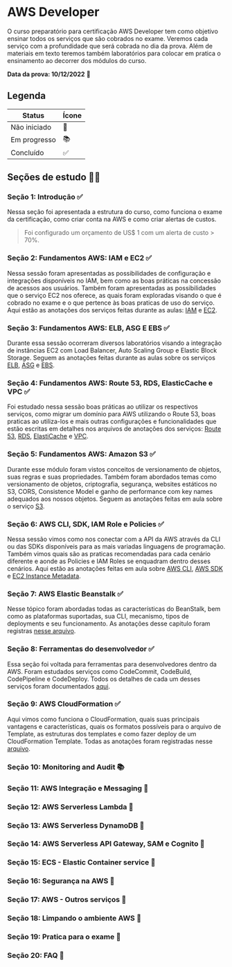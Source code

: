 # AWS Developer

O curso preparatório para certificação AWS Developer tem como objetivo ensinar todos os serviços que são cobrados no exame. Veremos cada serviço com a profundidade que será cobrada no dia da prova. Além de materiais em texto teremos também laboratórios para colocar em pratica o ensinamento ao decorrer dos módulos do curso.

**Data da prova: 10/12/2022** 📝

## Legenda

| Status       | Ícone |
| ------------ | ----- |
| Não iniciado | 📌    |
| Em progresso | 📚    |
| Concluído    | ✅    |

## Seções de estudo ✍🏼

### Seção 1: Introdução ✅

Nessa seção foi apresentada a estrutura do curso, como funciona o exame da certificação, como criar conta na AWS e como criar alertas de custos.

> Foi configurado um orçamento de US$ 1 com um alerta de custo > 70%.

### Seção 2: Fundamentos AWS: IAM e EC2 ✅

Nessa sessão foram apresentadas as possibilidades de configuração e integrações disponíveis no IAM, bem como as boas práticas na concessão de acessos aos usuários. Também foram apresentadas as possibilidades que o serviço EC2 nos oferece, as quais foram exploradas visando o que é cobrado no exame e o que pertence às boas praticas de uso do serviço.
Aqui estão as anotações dos serviços feitas durante as aulas: [IAM](./notes/IAM.md) e [EC2](./notes/EC2.md).

### Seção 3: Fundamentos AWS: ELB, ASG E EBS ✅

Durante essa sessão ocorreram diversos laboratórios visando a integração de instâncias EC2 com Load Balancer, Auto Scaling Group e Elastic Block Storage.
Seguem as anotações feitas durante as aulas sobre os serviços
[ELB](./notes/EC2.md), [ASG](./notes/EC2.md) e [EBS](./notes/EC2.md).

### Seção 4: Fundamentos AWS: Route 53, RDS, ElasticCache e VPC ✅

Foi estudado nessa sessão boas práticas ao utilizar os respectivos serviços, como migrar um domínio para AWS utilizando o Route 53, boas praticas ao utiliza-los e mais outras configurações e funcionalidades que estão escritas em detalhes nos arquivos de anotações dos serviços: [Route 53](./notes/Route%2053.md), [RDS](./notes//RDS.md), [ElastiCache](./notes/ElastiCache.md) e [VPC](./notes/VPC.md).

### Seção 5: Fundamentos AWS: Amazon S3 ✅

Durante esse módulo foram vistos conceitos de versionamento de objetos, suas regras e suas propriedades. Também foram abordados temas como versionamento de objetos, criptografia, segurança, websites estáticos no S3, CORS, Consistence Model e ganho de performance com key names adequados aos nossos objetos. Seguem as anotações feitas em aula sobre o serviço [S3](./notes/S3.md).

### Seção 6: AWS CLI, SDK, IAM Role e Policies ✅

Nessa sessão vimos como nos conectar com a API da AWS através da CLI ou das SDKs disponíveis para as mais variadas linguagens de programação. Também vimos quais são as praticas recomendadas para cada cenário diferente e aonde as Policies e IAM Roles se enquadram dentro desses cenários. Aqui estão as anotações feitas em aula sobre [AWS CLI](./notes/AWS%20CLI.md), [AWS SDK](./notes/AWS%20SDK.md) e [EC2 Instance Metadata](./notes/EC2.md).

### Seção 7: AWS Elastic Beanstalk ✅

Nesse tópico foram abordadas todas as características do BeanStalk, bem como as plataformas suportadas, sua CLI, mecanismo, tipos de deployments e seu funcionamento.
As anotações desse capitulo foram registras [nesse arquivo](./notes/ElasticBeanStalk.md).

### Seção 8: Ferramentas do desenvolvedor ✅

Essa seção foi voltada para ferramentas para desenvolvedores dentro da AWS. Foram estudados serviços como CodeCommit, CodeBuild, CodePipeline e CodeDeploy. Todos os detalhes de cada um desses serviços foram documentados [aqui](./notes/AWS%20CICD.md).

### Seção 9: AWS CloudFormation ✅

Aqui vimos como funciona o CloudFormation, quais suas principais vantagens e características, quais os formatos possíveis para o arquivo de Template, as estruturas dos templates e como fazer deploy de um CloudFormation Template.
Todas as anotações foram registradas nesse [arquivo](./notes/AWS%20CloudFormation.md).

### Seção 10: Monitoring and Audit 📚

### Seção 11: AWS Integração e Messaging 📌

### Seção 12: AWS Serverless Lambda 📌

### Seção 13: AWS Serverless DynamoDB 📌

### Seção 14: AWS Serverless API Gateway, SAM e Cognito 📌

### Seção 15: ECS - Elastic Container service 📌

### Seção 16: Segurança na AWS 📌

### Seção 17: AWS - Outros serviços 📌

### Seção 18: Limpando o ambiente AWS 📌

### Seção 19: Pratica para o exame 📌

### Seção 20: FAQ 📌
